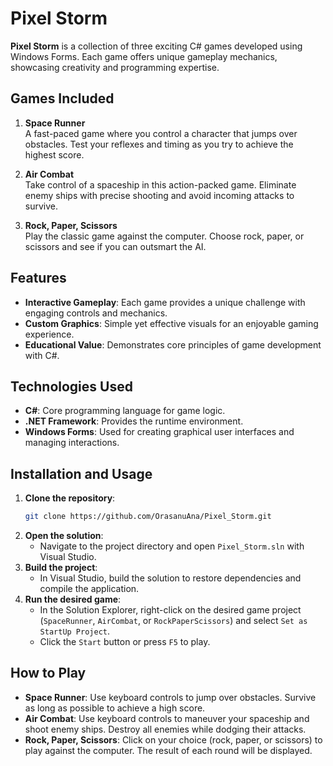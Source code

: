 # Pixel Storm

**Pixel Storm** is a collection of three exciting C# games developed using Windows Forms. Each game offers unique gameplay mechanics, showcasing creativity and programming expertise.

## Games Included

1. **Space Runner**  
   A fast-paced game where you control a character that jumps over obstacles. Test your reflexes and timing as you try to achieve the highest score.

2. **Air Combat**  
   Take control of a spaceship in this action-packed game. Eliminate enemy ships with precise shooting and avoid incoming attacks to survive.

3. **Rock, Paper, Scissors**  
   Play the classic game against the computer. Choose rock, paper, or scissors and see if you can outsmart the AI.

## Features

- **Interactive Gameplay**: Each game provides a unique challenge with engaging controls and mechanics.
- **Custom Graphics**: Simple yet effective visuals for an enjoyable gaming experience.
- **Educational Value**: Demonstrates core principles of game development with C#.

## Technologies Used

- **C#**: Core programming language for game logic.
- **.NET Framework**: Provides the runtime environment.
- **Windows Forms**: Used for creating graphical user interfaces and managing interactions.

## Installation and Usage

1. **Clone the repository**:
   ```bash
   git clone https://github.com/OrasanuAna/Pixel_Storm.git
   ```
2. **Open the solution**:
   - Navigate to the project directory and open `Pixel_Storm.sln` with Visual Studio.
3. **Build the project**:
   - In Visual Studio, build the solution to restore dependencies and compile the application.
4. **Run the desired game**:
   - In the Solution Explorer, right-click on the desired game project (`SpaceRunner`, `AirCombat`, or `RockPaperScissors`) and select `Set as StartUp Project`.
   - Click the `Start` button or press `F5` to play.

## How to Play

- **Space Runner**: Use keyboard controls to jump over obstacles. Survive as long as possible to achieve a high score.  
- **Air Combat**: Use keyboard controls to maneuver your spaceship and shoot enemy ships. Destroy all enemies while dodging their attacks.  
- **Rock, Paper, Scissors**: Click on your choice (rock, paper, or scissors) to play against the computer. The result of each round will be displayed.  

